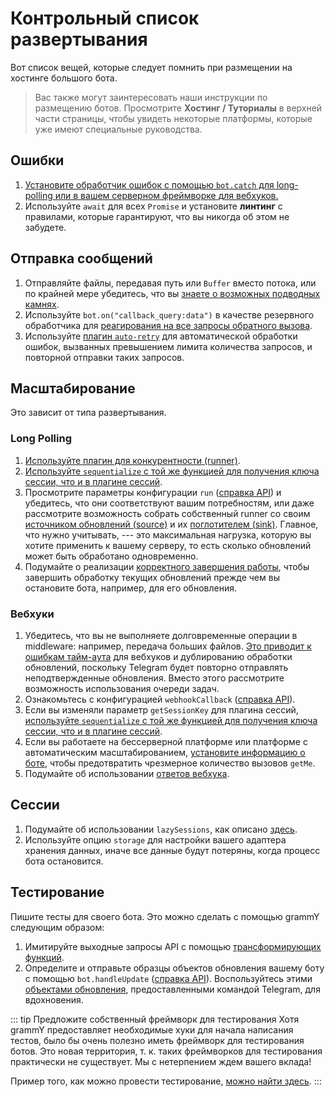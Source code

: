 # Контрольный список развертывания

Вот список вещей, которые следует помнить при размещении на хостинге большого бота.

> Вас также могут заинтересовать наши инструкции по размещению ботов.
> Просмотрите **Хостинг / Туториалы** в верхней части страницы, чтобы увидеть некоторые платформы, которые уже имеют специальные руководства.

## Ошибки

1. [Установите обработчик ошибок с помощью `bot.catch` для long-polling или в вашем серверном фреймворке для вебхуков.](../guide/errors)
2. Используйте `await` для всех `Promise` и установите **линтинг** с правилами, которые гарантируют, что вы никогда об этом не забудете.

## Отправка сообщений

1. Отправляйте файлы, передавая путь или `Buffer` вместо потока, или по крайней мере убедитесь, что вы [знаете о возможных подводных камнях](./transformers#случаи-использования-трансформирующих-функций).
2. Используйте `bot.on("callback_query:data")` в качестве резервного обработчика для [реагирования на все запросы обратного вызова](../plugins/keyboard#ответ-на-нажатия-встроенных-клавиатур).
3. Используйте [плагин `auto-retry`](../plugins/auto-retry) для автоматической обработки ошибок, вызванных превышением лимита количества запросов, и повторной отправки таких запросов.

## Масштабирование

Это зависит от типа развертывания.

### Long Polling

1. [Используйте плагин для конкурентности (runner)](../plugins/runner).
2. [Используйте `sequentialize` с той же функцией для получения ключа сессии, что и в плагине сессий](./scaling#параллельность-это-сложно).
3. Просмотрите параметры конфигурации `run` ([справка API](/ref/runner/run)) и убедитесь, что они соответствуют вашим потребностям, или даже рассмотрите возможность собрать собственный runner со своим [источником обновлений (source)](/ref/runner/updatesource) и их [поглотителем (sink)](/ref/runner/updatesink).
   Главное, что нужно учитывать, --- это максимальная нагрузка, которую вы хотите применить к вашему серверу, то есть сколько обновлений может быть обработано одновременно.
4. Подумайте о реализации [корректного завершения работы](./reliability#корректное-завершение-работы), чтобы завершить обработку текущих обновлений прежде чем вы остановите бота, например, для его обновления.

### Вебхуки

1. Убедитесь, что вы не выполняете долговременные операции в middleware: например, передача больших файлов.
   [Это приводит к ошибкам тайм-аута](../guide/deployment-types#своевременное-завершение-запросов-вебхуков) для вебхуков и дублированию обработки обновлений, поскольку Telegram будет повторно отправлять неподтвержденные обновления.
   Вместо этого рассмотрите возможность использования очереди задач.
2. Ознакомьтесь с конфигурацией `webhookCallback` ([справка API](/ref/core/webhookcallback)).
3. Если вы изменяли параметр `getSessionKey` для плагина сессий, [используйте `sequentialize` с той же функцией для получения ключа сессии, что и в плагине сессий](./scaling#параллельность---это-сложно).
4. Если вы работаете на бессерверной платформе или платформе с автоматическим масштабированием, [установите информацию о боте](/ref/core/botconfig), чтобы предотвратить чрезмерное количество вызовов `getMe`.
5. Подумайте об использовании [ответов вебхука](../guide/deployment-types#ответ-вебхука).

## Сессии

1. Подумайте об использовании `lazySessions`, как описано [здесь](../plugins/session#ленивые-сессии).
2. Используйте опцию `storage` для настройки вашего адаптера хранения данных, иначе все данные будут потеряны, когда процесс бота остановится.

## Тестирование

Пишите тесты для своего бота.
Это можно сделать с помощью grammY следующим образом:

1. Имитируйте выходные запросы API с помощью [трансформирующих функций](./transformers).
2. Определите и отправьте образцы объектов обновления вашему боту с помощью `bot.handleUpdate` ([справка API](/ref/core/bot#handleupdate)).
   Воспользуйтесь этими [объектами обновления](https://core.telegram.org/bots/webhooks#testing-your-bot-with-updates), предоставленными командой Telegram, для вдохновения.

::: tip Предложите собственный фреймворк для тестирования
Хотя grammY предоставляет необходимые хуки для начала написания тестов, было бы очень полезно иметь фреймворк для тестирования ботов.
Это новая территория, т. к. таких фреймворков для тестирования практически не существует.
Мы с нетерпением ждем вашего вклада!

Пример того, как можно провести тестирование, [можно найти здесь](https://github.com/PavelPolyakov/grammy-with-tests).
:::
